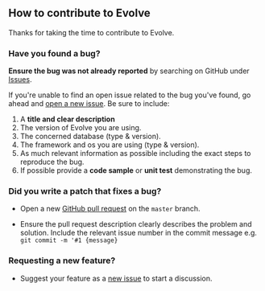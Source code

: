 ## How to contribute to Evolve

Thanks for taking the time to contribute to Evolve.

### **Have you found a bug?**

**Ensure the bug was not already reported** by searching on GitHub under [Issues](https://github.com/lecaillon/Evolve/issues).

If you're unable to find an open issue related to the bug you've found, go ahead and [open a new issue](https://github.com/lecaillon/Evolve/issues/new). Be sure to include:

1. A **title and clear description**
2. The version of Evolve you are using.
3. The concerned database (type & version).
4. The framework and os you are using (type & version).
5. As much relevant information as possible including the exact steps to reproduce the bug.
6. If possible provide a **code sample** or **unit test** demonstrating the bug.

### **Did you write a patch that fixes a bug?**

* Open a new [GitHub pull request](https://help.github.com/articles/about-pull-requests/) on the `master` branch.

* Ensure the pull request description clearly describes the problem and solution. Include the relevant issue number in the commit message e.g. `git commit -m '#1 {message}`

### **Requesting a new feature?**

* Suggest your feature as a [new issue](https://github.com/lecaillon/Evolve/issues/new) to start a discussion.
